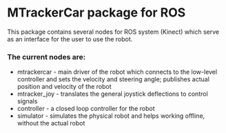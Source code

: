 # MTrackerCar package for ROS #

This package contains several nodes for ROS system (Kinect) which serve as an interface for the user to use the robot. 

### The current nodes are: ###

* mtrackercar - main driver of the robot which connects to the low-level controller and sets the velocity and steering angle; publishes actual position and velocity of the robot
* mtracker_joy - translates the general joystick deflections to control signals
* controller - a closed loop controller for the robot
* simulator - simulates the physical robot and helps working offline, without the actual robot